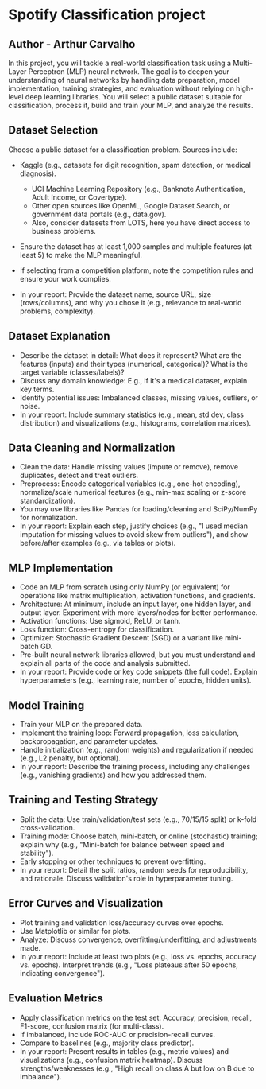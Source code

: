 # Spotify Classification project

## Author - Arthur Carvalho

In this project, you will tackle a real-world classification task using a Multi-Layer Perceptron (MLP) neural network. The goal is to deepen your understanding of neural networks by handling data preparation, model implementation, training strategies, and evaluation without relying on high-level deep learning libraries. You will select a public dataset suitable for classification, process it, build and train your MLP, and analyze the results.

## Dataset Selection

Choose a public dataset for a classification problem. Sources include:

- Kaggle (e.g., datasets for digit recognition, spam detection, or medical diagnosis).
  - UCI Machine Learning Repository (e.g., Banknote Authentication, Adult Income, or Covertype).
  - Other open sources like OpenML, Google Dataset Search, or government data portals (e.g., data.gov).
  - Also, consider datasets from LOTS, here you have direct access to business problems.
- Ensure the dataset has at least 1,000 samples and multiple features (at least 5) to make the MLP meaningful.

- If selecting from a competition platform, note the competition rules and ensure your work complies.
- In your report: Provide the dataset name, source URL, size (rows/columns), and why you chose it (e.g., relevance to real-world problems, complexity).

## Dataset Explanation

- Describe the dataset in detail: What does it represent? What are the features (inputs) and their types (numerical, categorical)? What is the target variable (classes/labels)?
- Discuss any domain knowledge: E.g., if it's a medical dataset, explain key terms.
- Identify potential issues: Imbalanced classes, missing values, outliers, or noise.
- In your report: Include summary statistics (e.g., mean, std dev, class distribution) and visualizations (e.g., histograms, correlation matrices).

## Data Cleaning and Normalization

- Clean the data: Handle missing values (impute or remove), remove duplicates, detect and treat outliers.
- Preprocess: Encode categorical variables (e.g., one-hot encoding), normalize/scale numerical features (e.g., min-max scaling or z-score standardization).
- You may use libraries like Pandas for loading/cleaning and SciPy/NumPy for normalization.
- In your report: Explain each step, justify choices (e.g., "I used median imputation for missing values to avoid skew from outliers"), and show before/after examples (e.g., via tables or plots).

## MLP Implementation

- Code an MLP from scratch using only NumPy (or equivalent) for operations like matrix multiplication, activation functions, and gradients.
- Architecture: At minimum, include an input layer, one hidden layer, and output layer. Experiment with more layers/nodes for better performance.
- Activation functions: Use sigmoid, ReLU, or tanh.
- Loss function: Cross-entropy for classification.
- Optimizer: Stochastic Gradient Descent (SGD) or a variant like mini-batch GD.
- Pre-built neural network libraries allowed, but you must understand and explain all parts of the code and analysis submitted.
- In your report: Provide code or key code snippets (the full code). Explain hyperparameters (e.g., learning rate, number of epochs, hidden units).

## Model Training

- Train your MLP on the prepared data.
- Implement the training loop: Forward propagation, loss calculation, backpropagation, and parameter updates.
- Handle initialization (e.g., random weights) and regularization if needed (e.g., L2 penalty, but optional).
- In your report: Describe the training process, including any challenges (e.g., vanishing gradients) and how you addressed them.

## Training and Testing Strategy

- Split the data: Use train/validation/test sets (e.g., 70/15/15 split) or k-fold cross-validation.
- Training mode: Choose batch, mini-batch, or online (stochastic) training; explain why (e.g., "Mini-batch for balance between speed and stability").
- Early stopping or other techniques to prevent overfitting.
- In your report: Detail the split ratios, random seeds for reproducibility, and rationale. Discuss validation's role in hyperparameter tuning.

## Error Curves and Visualization

- Plot training and validation loss/accuracy curves over epochs.
- Use Matplotlib or similar for plots.
- Analyze: Discuss convergence, overfitting/underfitting, and adjustments made.
- In your report: Include at least two plots (e.g., loss vs. epochs, accuracy vs. epochs). Interpret trends (e.g., "Loss plateaus after 50 epochs, indicating convergence").

## Evaluation Metrics

- Apply classification metrics on the test set: Accuracy, precision, recall, F1-score, confusion matrix (for multi-class).
- If imbalanced, include ROC-AUC or precision-recall curves.
- Compare to baselines (e.g., majority class predictor).
- In your report: Present results in tables (e.g., metric values) and visualizations (e.g., confusion matrix heatmap). Discuss strengths/weaknesses (e.g., "High recall on class A but low on B due to imbalance").
